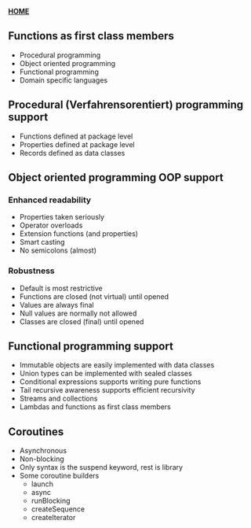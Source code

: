 [**HOME**](index.md)

## Functions as first class members

* Procedural programming
* Object oriented programming
* Functional programming
* Domain specific languages

## Procedural (Verfahrensorentiert) programming support

* Functions defined at package level
* Properties defined at package level
* Records defined as data classes

## Object oriented programming OOP support

### Enhanced readability
  * Properties taken seriously
  * Operator overloads
  * Extension functions (and properties)
  * Smart casting
  * No semicolons (almost)
### Robustness
  * Default is most restrictive
  * Functions are closed (not virtual) until opened
  * Values are always final
  * Null values are normally not allowed
  * Classes are closed (final) until opened
 
## Functional programming support

* Immutable objects are easily implemented with data classes
* Union types can be implemented with sealed classes
* Conditional expressions supports writing pure functions
* Tail recursive awareness supports efficient recursivity
* Streams and collections
* Lambdas and functions as first class members

## Coroutines

* Asynchronous
* Non-blocking
* Only syntax is the suspend keyword, rest is library
* Some coroutine builders
    * launch
    * async
    * runBlocking
    * createSequence
    * createIterator
    
